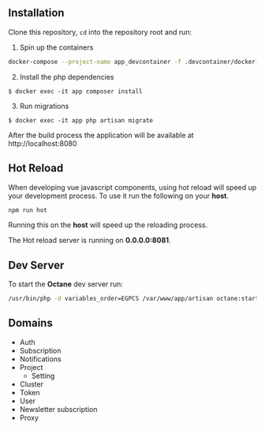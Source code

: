 ## Installation

Clone this repository, `cd` into the repository root and run:

1. Spin up the containers
```bash
docker-compose --project-name app_devcontainer -f .devcontainer/docker-compose.yml up --build
```

2. Install the php dependencies
```
$ docker exec -it app composer install
```

3. Run migrations
```
$ docker exec -it app php artisan migrate
```

After the build process the application will be available at http://localhost:8080

## Hot Reload

When developing vue javascript components, using hot reload will speed up your development process.
To use it run the following on your **host**.

```bash
npm run hot
```
Running this on the **host** will speed up the reloading process.

The Hot reload server is running on **0.0.0.0:8081**.

## Dev Server 
To start the **Octane** dev server run:
```sh
/usr/bin/php -d variables_order=EGPCS /var/www/app/artisan octane:start --server=swoole --host=0.0.0.0 --port=8080 --watch --workers=4
```

## Domains

* Auth
* Subscription
* Notifications
* Project
	* Setting
* Cluster
* Token
* User
* Newsletter subscription
* Proxy
